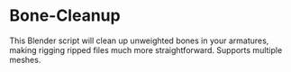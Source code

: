 # Bone-Cleanup
This Blender script will clean up unweighted bones in your armatures, making rigging ripped files much more straightforward. Supports multiple meshes.
